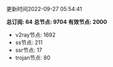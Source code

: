 更新时间2022-09-27 05:54:41

**总订阅: 64**
**总节点: 9704**
**有效节点: 2000**
- v2ray节点: 1692
- ss节点: 211
- ssr节点: 17
- trojan节点: 80
